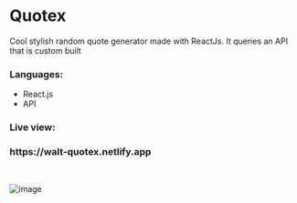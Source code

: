 # Quotex
Cool stylish random quote generator made with ReactJs. It queries an API that is custom built

### Languages:
* React.js
* API

### Live view:
<h3>https://walt-quotex.netlify.app</h3>
<br>

![image](https://github.com/Walter-Tronics/quotex/assets/81018331/9802a17a-1cf5-4513-9401-8f5ef49614b2)

